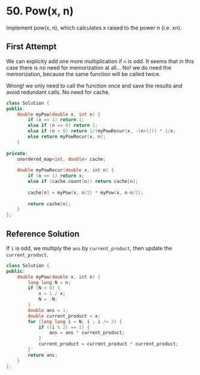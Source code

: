 # 50. Pow(x, n)

Implement pow(x, n), which calculates x raised to the power n (i.e. xn).

## First Attempt

We can explicity add one more multiplication if `n` is odd. It seems that in this case there is no need for memorization at all... No! we do need the memorization, because the same function will be called twice.

Wrong! we only need to call the function once and save the results and avoid redundant calls. No need for cache.

```c++
class Solution {
public:
    double myPow(double x, int n) {
        if (x == 1) return 1;
        else if (n == 0) return 1;
        else if (n < 0) return 1/(myPowRecur(x, -(n+1))) * 1/x;
        else return myPowRecur(x, n);
    }
    
private:
    unordered_map<int, double> cache;
    
    double myPowRecur(double x, int n) {
        if (n == 1) return x;
        else if (cache.count(n)) return cache[n];
        
        cache[n] = myPow(x, n/2) * myPow(x, n-n/2);
        
        return cache[n];
    }
};
```

## Reference Solution

If `i` is odd, we multiply the `ans` by `current_product`, then update the `current_product`.

```c++
class Solution {
public:
    double myPow(double x, int n) {
        long long N = n;
        if (N < 0) {
            x = 1 / x;
            N = -N;
        }
        double ans = 1;
        double current_product = x;
        for (long long i = N; i ; i /= 2) {
            if ((i % 2) == 1) {
                ans = ans * current_product;
            }
            current_product = current_product * current_product;
        }
        return ans;
    }
};
```